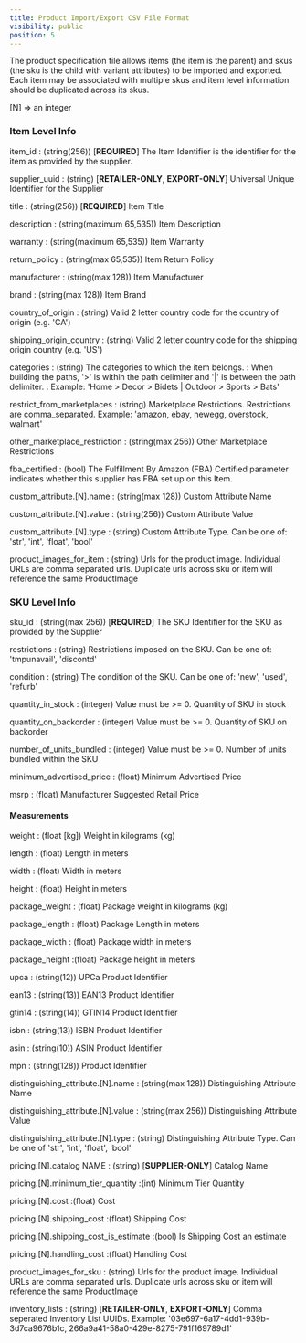```yaml
---
title: Product Import/Export CSV File Format
visibility: public
position: 5
---
```

The product specification file allows items (the item is the
parent) and skus (the sku is the child with variant attributes) to be imported
and exported.  Each item may be associated with multiple skus and item level information
should be duplicated across its skus.

[N] => an integer

### Item Level Info

item_id
: (string(256))  [**REQUIRED**] The Item Identifier is the identifier for the item as provided by the supplier.

supplier_uuid
: (string) [**RETAILER-ONLY**, **EXPORT-ONLY**] Universal Unique Identifier for the Supplier

title
: (string(256)) [**REQUIRED**] Item Title

description
: (string(maximum 65,535)) Item Description

warranty
: (string(maximum 65,535)) Item Warranty

return_policy
: (string(max 65,535)) Item Return Policy

manufacturer
: (string(max 128)) Item Manufacturer

brand
: (string(max 128)) Item Brand

country_of_origin
: (string) Valid 2 letter country code for the country of origin (e.g. 'CA')

shipping_origin_country
: (string) Valid 2 letter country code for the shipping origin country (e.g. 'US')

categories
: (string) The categories to which the item belongs.
: When building the paths, '>' is within the path delimiter and '\|' is between the path delimiter.
: Example: 'Home > Decor > Bidets \| Outdoor > Sports > Bats'

restrict_from_marketplaces
: (string) Marketplace Restrictions.  Restrictions are comma_separated.  Example: 'amazon, ebay, newegg, overstock, walmart'

other_marketplace_restriction
: (string(max 256)) Other Marketplace Restrictions

fba_certified
: (bool) The Fulfillment By Amazon (FBA) Certified parameter indicates whether this supplier has FBA set up on this Item.

custom_attribute.[N].name
: (string(max 128)) Custom Attribute Name

custom_attribute.[N].value
: (string(256)) Custom Attribute Value

custom_attribute.[N].type
: (string) Custom Attribute Type.  Can be one of: 'str', 'int', 'float', 'bool'

product_images_for_item
: (string) Urls for the product image.  Individual URLs are comma separated urls. Duplicate urls across sku or item will reference the same ProductImage

### SKU Level Info

sku_id
: (string(max 256)) [**REQUIRED**] The SKU Identifier for the SKU as provided by the Supplier

restrictions
: (string) Restrictions imposed on the SKU.  Can be one of: 'tmpunavail', 'discontd'

condition
: (string) The condition of the SKU.  Can be one of: 'new', 'used', 'refurb'

quantity_in_stock
: (integer) Value must be >= 0.  Quantity of SKU in stock

quantity_on_backorder
: (integer) Value must be >= 0. Quantity of SKU on backorder

number_of_units_bundled
: (integer) Value must be >= 0. Number of units bundled within the SKU

minimum_advertised_price
: (float) Minimum Advertised Price

msrp
: (float) Manufacturer Suggested Retail Price

#### Measurements
weight
: (float [kg]) Weight in kilograms (kg)

length
: (float) Length in meters

width
: (float) Width in meters

height
: (float) Height in meters

package_weight
: (float) Package weight in kilograms (kg)

package_length
: (float) Package Length in meters

package_width
: (float) Package width in meters

package_height
:(float) Package height in meters

upca
: (string(12)) UPCa Product Identifier

ean13
: (string(13)) EAN13 Product Identifier

gtin14
: (string(14)) GTIN14 Product Identifier

isbn
: (string(13)) ISBN Product Identifier

asin
: (string(10)) ASIN Product Identifier

mpn
: (string(128)) Product Identifier

distinguishing_attribute.[N].name
: (string(max 128)) Distinguishing Attribute Name

distinguishing_attribute.[N].value
: (string(max 256)) Distinguishing Attribute Value

distinguishing_attribute.[N].type
: (string) Distinguishing Attribute Type.  Can be one of 'str', 'int', 'float', 'bool'

pricing.[N].catalog NAME
: (string) [**SUPPLIER-ONLY**] Catalog Name

pricing.[N].minimum_tier_quantity
:(int) Minimum Tier Quantity

pricing.[N].cost
:(float) Cost

pricing.[N].shipping_cost
:(float) Shipping Cost

pricing.[N].shipping_cost_is_estimate
:(bool) Is Shipping Cost an estimate

pricing.[N].handling_cost
:(float) Handling Cost

product_images_for_sku
: (string) Urls for the product image.  Individual URLs are comma separated urls. Duplicate urls across sku or item will reference the same ProductImage

inventory_lists
: (string) [**RETAILER-ONLY**, **EXPORT-ONLY**] Comma seperated Inventory List UUIDs.  Example: '03e697-6a17-4dd1-939b-3d7ca9676b1c, 266a9a41-58a0-429e-8275-791f169789d1'
